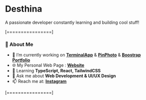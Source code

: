 <h1 align="start">Desthina</h1>
<a align="start">A passionate developer constantly learning and building cool stuff!</a>

[================]

### 🚀 About Me  
- 🔭 I’m currently working on **[TerminalApp](https://github.com/Desthina/TerminalWeb)** & **[PinPhoto](https://github.com/Desthina/PinPhotoGrid)** & **[Boostrap Portfolio](https://github.com/Desthina/BoostrapPortfolioWebsite)**
- 🌐 My Personal Web Page : **[Website](https://desthina.netlify.app)**
- 🌱 Learning **TypeScript, React, TailwindCSS**
- 💬 Ask me about **Web Development & UI/UX Design**  
- 📫 Reach me at:
**[Instagram](https://www.instagram.com/bbekirersoy)**  

[================]
